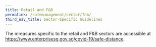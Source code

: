 ```yaml
---
title: Retail and F&B
permalink: /safemanagement/sector/fnb/
third_nav_title: Sector-Specific Guidelines
---
```


The mreasures specific to the retail and F&B sectors are accessible at <a href = "https://www.enterprisesg.gov.sg/covid-19/safe-distance">https://www.enterprisesg.gov.sg/covid-19/safe-distance</a>.